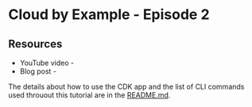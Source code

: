 # Cloud by Example - Episode 2

## Resources

* YouTube video - 
* Blog post -

The details about how to use the CDK app and the list of CLI commands used throuout this tutorial are in the [README.md](https://github.com/awons/cbe-e002/blob/main/cdk/README.md).
